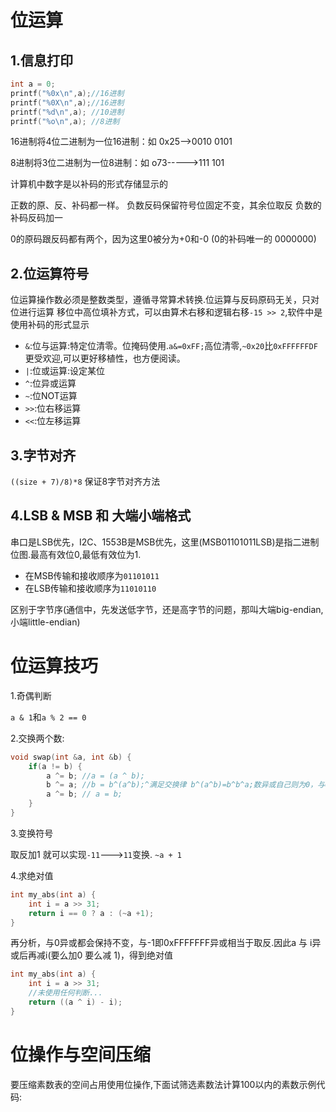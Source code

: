 # 位运算
## 1.信息打印

```c
int a = 0;
printf("%0x\n",a);//16进制
printf("%0X\n",a);//16进制
printf("%d\n",a); //10进制
printf("%o\n",a); //8进制
```

16进制将4位二进制为一位16进制：如 0x25-->0010 0101

8进制将3位二进制为一位8进制：如 o73----->111 101

计算机中数字是以补码的形式存储显示的

正数的原、反、补码都一样。
负数反码保留符号位固定不变，其余位取反
负数的补码反码加一

0的原码跟反码都有两个，因为这里0被分为+0和-0 (0的补码唯一的 0000000)
## 2.位运算符号

位运算操作数必须是整数类型，遵循寻常算术转换.位运算与反码原码无关，只对位进行运算
移位中高位填补方式，可以由算术右移和逻辑右移`-15 >> 2`,软件中是使用补码的形式显示

* `&`:位与运算:特定位清零。位掩码使用.`a&=0xFF;`高位清零,`~0x20`比`0xFFFFFFDF`更受欢迎,可以更好移植性，也方便阅读。
* `|`:位或运算:设定某位
* `^`:位异或运算
* `~`:位NOT运算
* `>>`:位右移运算
* `<<`:位左移运算

## 3.字节对齐

`((size + 7)/8)*8` 保证8字节对齐方法

## 4.LSB & MSB 和 大端小端格式
串口是LSB优先，I2C、1553B是MSB优先，这里(MSB01101011LSB)是指二进制位图.最高有效位0,最低有效位为1.

* 在MSB传输和接收顺序为`01101011`
* 在LSB传输和接收顺序为`11010110`

区别于字节序(通信中，先发送低字节，还是高字节的问题，那叫大端big-endian,小端little-endian)

# 位运算技巧

1.奇偶判断

`a & 1`和`a % 2 == 0`

2.交换两个数:

```c
void swap(int &a, int &b) {
    if(a != b) {
        a ^= b; //a = (a ^ b);
        b ^= a; //b = b^(a^b);^满足交换律 b^(a^b)=b^b^a;数异或自己则为0，与0异或不变，b = a
        a ^= b; // a = b;
    }
}
```

3.变换符号

取反加1 就可以实现`-11`--->`11`变换. `~a + 1`

4.求绝对值

```c
int my_abs(int a) {
    int i = a >> 31;
    return i == 0 ? a : (~a +1);
}
```

再分析，与0异或都会保持不变，与-1即0xFFFFFFF异或相当于取反.因此a 与 i异或后再减i(要么加0 要么减 1)，得到绝对值

```c
int my_abs(int a) {
    int i = a >> 31;
    //未使用任何判断...
    return ((a ^ i) - i);
}
```

# 位操作与空间压缩
要压缩素数表的空间占用使用位操作,下面试筛选素数法计算100以内的素数示例代码:



